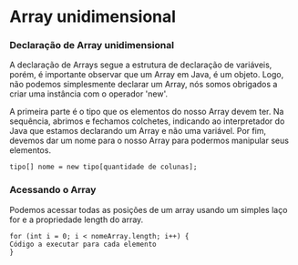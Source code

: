 # Array unidimensional

### Declaração de Array unidimensional

A declaração de Arrays segue a estrutura de declaração de variáveis, porém, é importante observar
que um Array em Java, é um objeto. Logo, não podemos simplesmente declarar um Array, nós somos 
obrigados a criar uma instância com o operador 'new'. 

A primeira parte é o tipo que os elementos do nosso Array devem ter. Na sequência, abrimos e 
fechamos colchetes, indicando ao interpretador do Java que estamos declarando um Array e não uma variável. 
Por fim, devemos dar um nome para o nosso Array para podermos manipular seus elementos.

```
tipo[] nome = new tipo[quantidade de colunas];
```
### Acessando o Array

Podemos acessar todas as posições de um array usando um simples laço for e a propriedade 
length do array.

```
for (int i = 0; i < nomeArray.length; i++) {
Código a executar para cada elemento
}
```

